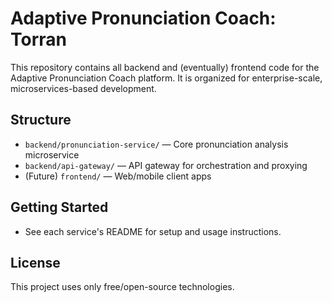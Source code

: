 # Adaptive Pronunciation Coach: Torran

This repository contains all backend and (eventually) frontend code for the Adaptive Pronunciation Coach platform. It is organized for enterprise-scale, microservices-based development.

## Structure
- `backend/pronunciation-service/` — Core pronunciation analysis microservice
- `backend/api-gateway/` — API gateway for orchestration and proxying
- (Future) `frontend/` — Web/mobile client apps

## Getting Started
- See each service's README for setup and usage instructions.

## License
This project uses only free/open-source technologies.
